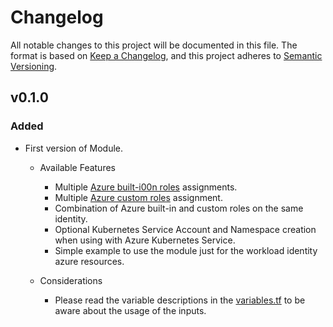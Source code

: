 # Changelog

All notable changes to this project will be documented in this file.
The format is based on [Keep a Changelog](https://keepachangelog.com/en/1.0.0/), and this project adheres to [Semantic Versioning](https://semver.org/spec/v2.0.0.html).

<!--
## version

### Breaking
  - Changes which may cause recreation of cluster or resources.

### Added
  - Added new feature

### Fixed
  - Bug fixes

### Removed
  - Removed/Deprecated features

### Others
  - Other changes

-->

## v0.1.0

### Added

- First version of Module.
  -  Available Features
     - Multiple [Azure built-i00n roles](https://learn.microsoft.com/en-us/azure/role-based-access-control/built-in-roles) assignments.
     - Multiple [Azure custom roles](https://learn.microsoft.com/en-us/azure/role-based-access-control/custom-roles) assignment.
     - Combination of Azure built-in and custom roles on the same identity.
     - Optional Kubernetes Service Account and Namespace creation when using with Azure Kubernetes Service.
     - Simple example to use the module just for the workload identity azure resources.

  - Considerations
    - Please read the variable descriptions in the [variables.tf](./variables.tf) to be aware about the usage of the inputs.

